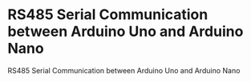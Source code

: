 # RS485 Serial Communication between Arduino Uno and Arduino Nano
 RS485 Serial Communication between Arduino Uno and Arduino Nano
